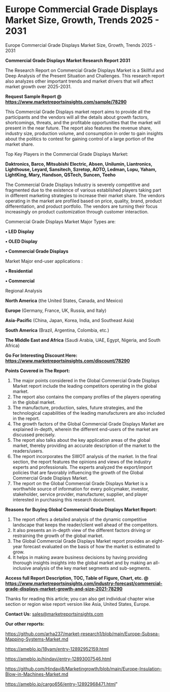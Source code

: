 # Europe Commercial Grade Displays Market Size, Growth, Trends 2025 - 2031
Europe Commercial Grade Displays Market Size, Growth, Trends 2025 - 2031

<strong>Commercial Grade Displays Market Research Report 2031</strong>

The Research Report on Commercial Grade Displays Market is a Skillful and Deep Analysis of the Present Situation and Challenges. This research report also analyzes other important trends and market drivers that will affect market growth over 2025-2031.

<strong>Request Sample Report @ <a href=https://www.marketreportsinsights.com/sample/78290>https://www.marketreportsinsights.com/sample/78290</a></strong>

This Commercial Grade Displays market report aims to provide all the participants and the vendors will all the details about growth factors, shortcomings, threats, and the profitable opportunities that the market will present in the near future. The report also features the revenue share, industry size, production volume, and consumption in order to gain insights about the politics to contest for gaining control of a large portion of the market share.

Top Key Players in the Commercial Grade Displays Market:

<strong>Daktronics, Barco, Mitsubishi Electric, Absen, Unilumin, Liantronics, Lighthouse, Leyard, Sansitech, Szretop, AOTO, Ledman, Lopu, Yaham, LightKing, Mary, Handson, QSTech, Suncen, Teeho</strong>

The Commercial Grade Displays Industry is severely competitive and fragmented due to the existence of various established players taking part in different marketing strategies to increase their market share. The vendors operating in the market are profiled based on price, quality, brand, product differentiation, and product portfolio. The vendors are turning their focus increasingly on product customization through customer interaction.

Commercial Grade Displays Market Major Types are:

<strong>• LED Display

• OLED Display

• Commercial Grade Displays</strong>

Market Major end-user applications :

<strong>• Residential

• Commercial</strong>

Regional Analysis

</u><strong><b>North America</b></strong> (the United States, Canada, and Mexico)

<strong><b>Europe </b></strong>(Germany, France, UK, Russia, and Italy)

<strong><b>Asia-Pacific</b></strong> (China, Japan, Korea, India, and Southeast Asia)

<strong><b>South America</b></strong> (Brazil, Argentina, Colombia, etc.)

<strong><b>The Middle East and Africa</b></strong> (Saudi Arabia, UAE, Egypt, Nigeria, and South Africa)

<strong>Go For Interesting Discount Here: <a href=https://www.marketreportsinsights.com/discount/78290>https://www.marketreportsinsights.com/discount/78290</a></strong>

<strong>Points Covered in The Report:</strong>
<ol>
  <li>The major points considered in the Global Commercial Grade Displays Market report include the leading competitors operating in the global market.</li>
  <li>The report also contains the company profiles of the players operating in the global market.</li>
  <li>The manufacture, production, sales, future strategies, and the technological capabilities of the leading manufacturers are also included in the report.</li>
  <li>The growth factors of the Global Commercial Grade Displays Market are explained in-depth, wherein the different end-users of the market are discussed precisely.</li>
  <li>The report also talks about the key application areas of the global market, thereby providing an accurate description of the market to the readers/users.</li>
  <li>The report incorporates the SWOT analysis of the market. In the final section, the report features the opinions and views of the industry experts and professionals. The experts analyzed the export/import policies that are favorably influencing the growth of the Global Commercial Grade Displays Market.</li>
  <li>The report on the Global Commercial Grade Displays Market is a worthwhile source of information for every policymaker, investor, stakeholder, service provider, manufacturer, supplier, and player interested in purchasing this research document.</li>
</ol>
<strong>Reasons for Buying Global Commercial Grade Displays Market Report:</strong>

<ol>
  <li>The report offers a detailed analysis of the dynamic competitive landscape that keeps the reader/client well ahead of the competitors.</li>
  <li>It also presents an in-depth view of the different factors driving or restraining the growth of the global market.</li>
  <li>The Global Commercial Grade Displays Market report provides an eight-year forecast evaluated on the basis of how the market is estimated to grow.</li>
  <li>It helps in making aware business decisions by having providing thorough insights insights into the global market and by making an all-inclusive analysis of the key market segments and sub-segments.</li>
</ol>
<strong>Access full Report Description, TOC, Table of Figure, Chart, etc. @ <a href=https://www.marketreportsinsights.com/industry-forecast/commercial-grade-displays-market-growth-and-size-2021-78290>https://www.marketreportsinsights.com/industry-forecast/commercial-grade-displays-market-growth-and-size-2021-78290</a></strong>


Thanks for reading this article; you can also get individual chapter wise section or region wise report version like Asia, United States, Europe.

<strong>Contact Us:</strong>
sales@marketreportsinsights.com

<strong>Our other reports:</strong>

<a href=https://github.com/arha237/market-research1/blob/main/Europe-Subsea-Mapping-Systems-Market.md>https://github.com/arha237/market-research1/blob/main/Europe-Subsea-Mapping-Systems-Market.md</a>

<a href=https://ameblo.jp/18yam/entry-12892952159.html>https://ameblo.jp/18yam/entry-12892952159.html</a>

<a href=https://ameblo.jp/hindavi/entry-12893007546.html>https://ameblo.jp/hindavi/entry-12893007546.html</a>

<a href=https://github.com/Hindavi8/Marketingrowth/blob/main/Europe-Insulation-Blow-in-Machines-Market.md>https://github.com/Hindavi8/Marketingrowth/blob/main/Europe-Insulation-Blow-in-Machines-Market.md</a>

<a href=https://ameblo.jp/cargo656/entry-12892968471.html>https://ameblo.jp/cargo656/entry-12892968471.html</a>"
